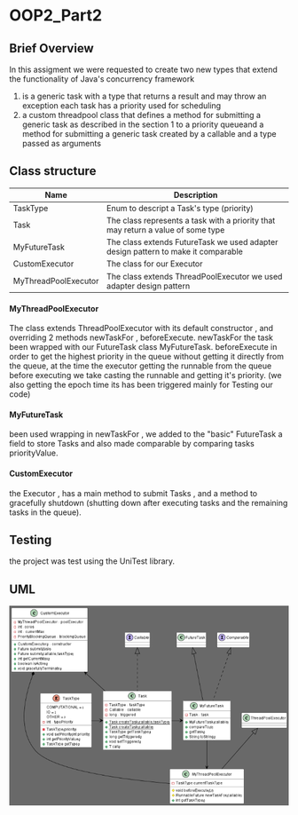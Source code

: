 # OOP2_Part2
## Brief Overview
In this assigment we were requested to create two new types that extend the functionality of Java's concurrency framework
1. is a generic task with a type that returns a result and may throw an exception each task has a priority used for scheduling 
2. a custom threadpool class that defines a method for submitting a generic task as described in the section 1 to a priority queueand a method for submitting a generic task created by a callable and a type passed as arguments

## Class structure 
|Name|Description|
|----|-----------|
|TaskType|Enum to descript a Task's type (priority)|
|Task|The class represents a task with a priority that may return a value of some type|
|MyFutureTask|The class extends FutureTask we used adapter design pattern to make it comparable|
|CustomExecutor|The class for our Executor|
|MyThreadPoolExecutor|The class extends ThreadPoolExecutor we used adapter design pattern|

#### MyThreadPoolExecutor 
The class extends ThreadPoolExecutor with its default constructor , and overriding 2 methods newTaskFor , beforeExecute.
newTaskFor the task been wrapped with our FutureTask class MyFutureTask.
beforeExecute in order to get the highest priority in the queue without getting it directly from the queue,
at the time the executor getting the runnable from the queue before executing we take casting the runnable and getting it's priority. (we also getting the epoch time its has been triggered mainly for Testing our code)

#### MyFutureTask 
been used wrapping in newTaskFor , we added to the "basic" FutureTask a field to store Tasks and also made comparable by comparing tasks priorityValue.

#### CustomExecutor
the Executor , has a main method to submit Tasks , and a method to gracefully shutdown (shutting down after executing tasks and the remaining tasks in the queue).

## Testing
the project was test using the UniTest library. 

## UML
![alt text](https://github.com/11sdz/OOP2_1_2/blob/main/Part2/UML.png)
